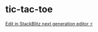 # tic-tac-toe

[Edit in StackBlitz next generation editor ⚡️](https://stackblitz.com/~/github.com/sharansharma94/tic-tac-toe)
